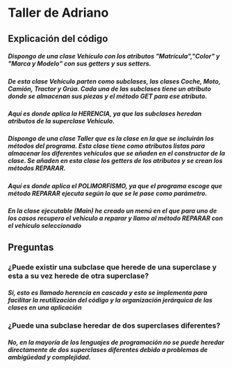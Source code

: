 # Taller de Adriano

## Explicación del código

##### Dispongo de una clase Vehículo con los atributos "Matrícula","Color" y "Marca y Modelo" con sus getters y sus setters.
##### De esta clase Vehículo parten como subclases, las clases Coche, Moto, Camión, Tractor y Grúa. Cada una de las subclases tiene un atributo donde se almacenan sus piezas y el método GET para ese atributo. 
##### Aquí es donde aplica la HERENCIA, ya que las subclases heredan atributos de la superclase Vehiculo.

##### Dispongo de una clase Taller que es la clase en la que se incluirán los métodos del programa. Esta clase tiene como atributos listas para almacenar los diferentes vehículos que se añaden en el constructor de la clase. Se añaden en esta clase los getters de los atributos y se crean los métodos REPARAR.
##### Aquí es donde aplica el POLIMORFISMO, ya que el programa escoge que método REPARAR ejecuta según lo que se le pase como parámetro.

##### En la clase ejecutable (Main) he creado un menú en el que para uno de los casos recupero el vehiculo a reparar y llamo al método REPARAR con el vehículo seleccionado

## Preguntas
### ¿Puede existir una subclase que herede de una superclase y esta a su vez herede de otra superclase?
##### Si, esto es llamado herencia en cascada y esto se implementa para facilitar la reutilización del código y la organización jerárquica de las clases en una aplicación

### ¿Puede una subclase heredar de dos superclases diferentes?
##### No, en la mayoría de los lenguajes de programación no se puede heredar directamente de dos superclases diferentes debido a problemas de ambigüedad y complejidad.

